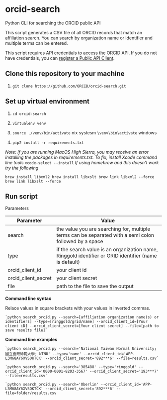 # orcid-search

Python CLI for searching the ORCID public API

This script generates a CSV file of all ORCID records that match an affiliation search. You can search by organization name or identifier and multiple terms can be entered.

This script requires API credentials to access the ORCID API. If you do not have credentials, you can [register a Public API Client](https://support.orcid.org/hc/en-us/articles/360006897174-Register-a-public-API-client-application).

## Clone this repository to your machine

1. `git clone https://github.com/ORCID/orcid-search.git`

## Set up virtual environment 

1. `cd orcid-search`

2. `virtualenv venv`

3. `source ./venv/bin/activate` nix systesm `\venv\bin\activate` windows

4. `pip2 install -r requirements.txt` 

*Note: If you are running MacOS High Sierra, you may receive an error installing the packages in requirements.txt. To fix, install Xcode command line tools* `xcode-select --install` *If using homebrew and this doesn't work try the following*

`brew install libxml2
brew install libxslt
brew link libxml2 --force
brew link libxslt --force`

## Run script

Parameters

| Parameter   |      Value      |
|----------|-------------|
| search |  the value you are searching for, multiple terms can be separated with a semi colon followed by a space |
| type |  if the search value is an organization name, Ringgold identifier or GRID identifier (name is default)   |
| orcid\_client\_id | your client id |
| orcid\_client\_secret | your client secret |
| file | path to the file to save the output |

**Command line syntax**

Relace values in square brackets with your values in inverted commas.

    `python search_orcid.py --search=[affiliation organization name(s) or identifiers] --type=[ringgold/grid/name] --orcid_client_id=[Your client iD] --orcid_client_secret=[Your client secret] --file=[path to save results file]`
    
**Command line examples**

	`python search_orcid.py --search='National Taiwan Normal University; 國立臺灣師範大學; NTNU' --type='name' --orcid_client_id='APP-L3M68AY6XVSOKTCK' --orcid_client_secret='892***6' --file=results.csv`
	
	`python search_orcid.py --search='385488' --type='ringgold' --orcid_client_id='0000-0001-8203-3567' --orcid_client_secret='193***7' --file=results.csv`
	
	`python search_orcid.py --search='Oberlin' --orcid_client_id='APP-L3M68AY6XVSOKTCK' --orcid_client_secret='892***6' --file=folder/results.csv
